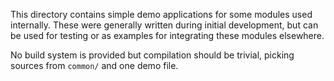 This directory contains simple demo applications for some modules used
internally. These were generally written during initial development, but can
be used for testing or as examples for integrating these modules elsewhere.

No build system is provided but compilation should be trivial, picking sources
from `common/` and one demo file.
